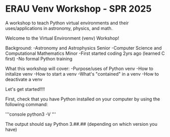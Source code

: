 # ERAU Venv Workshop - SPR 2025
A workshop to teach Python virtual environments and their uses/applications in astronomy, physics, and math.

Welcome to the Virtual Environment (venv) Workshop!

Background:
  -Astronomy and Astrophysics Senior
  -Computer Science and Computational Mathematics Minor
  -First started coding 2yrs ago (learned C first)
  -No formal Python training

What this workshop will cover:
  -Purpose/uses of Python venv
  -How to initalize venv
  -How to start a venv
  -What's "contained" in a venv
  -How to deactivate a venv

Let's get started!!!!

First, check that you have Python installed on your computer by using the following command:

'''console
python3 -V
'''

The output should say Python 3.##.## (depending on which version you have)
